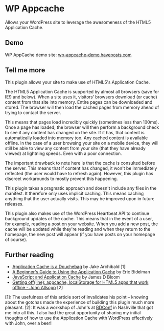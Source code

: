 # WP Appcache

Allows your WordPress site to leverage the awesomeness of the HTML5 Application Cache.

## Demo

WP AppCache demo site: [wp-appcache-demo.haveposts.com](http://wp-appcache-demo.haveposts.com/)

## Tell me more

This plugin allows your site to make use of HTML5's Application Cache.

The HTML5 Application Cache is supported by almost all browsers (save for IE9 and below). When a site uses it, visitors' browsers download (or cache) content from that site into memory. Entire pages can be downloaded and stored. The browser will then load the cached pages from memory ahead of trying to contact the server.

This means that pages load incredibly quickly (sometimes less than 100ms). Once a page has loaded, the browser will then perform a background check to see if any content has changed on the site. If it has, that content is automatically loaded into memory too. Any cached content is available offline. In the case of a user browsing your site on a mobile device, they will still be able to view any content from your site (that they have already viewed) at lightning speeds. Even with a poor connection.

The important drawback to note here is that the cache is consulted before the server. This means that if content has changed, it won't be immediately reflected (the user would have to refresh again). However, this plugin has discreet workarounds to mostly prevent this happening.

This plugin takes a pragmatic approach and doesn't include any files in the manifest. It therefore only uses implicit caching. This means caching anything that the user actually visits. This may be improved upon in future releases.

This plugin also makes use of the WordPress Heartbeat API to continue background updates of the cache. This means that in the event of a user, for example, reading a post on your website. When you add a new post, the cache will be  updated while they're reading and when they return to the homepage, the new post will appear (if you have posts on your homepage of course).

## Further reading

- [Application Cache is a Douchebag](http://alistapart.com/article/application-cache-is-a-douchebag) by Jake Archibald [1]
- [A Beginner's Guide to Using the Application Cache](http://www.html5rocks.com/en/tutorials/appcache/beginner/) by Eric Bidelman
- [JavaScript and Application Cache](http://blog.jamesdbloom.com/JavaScriptAndApplicationCache.html) by James D Bloom
- [Getting off(line): appcache, localStorage for HTML5 apps that work offline - John Allsopp](https://www.youtube.com/watch?v=dN8e-QdYyCk) [2]

[1]: The usefulness of this article sort of invalidates his point – knowing about the gotchas made the experience of building this plugin much more pleasant.
[2]: It was a workshop of John's at [BDConf](http://bdconf.com/) in Nashville that got me into all this. I also had the great opportunity of sharing my initial thoughts of how to use the Application Cache with WordPress effectively with John, over a beer!